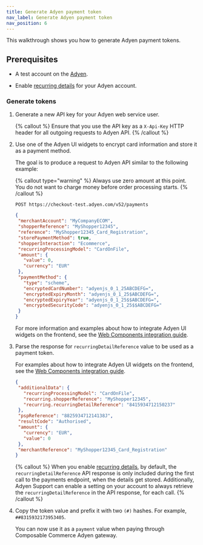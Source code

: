 ```yaml
---
title: Generate Adyen payment token
nav_label: Generate Adyen payment token
nav_position: 6
---
```


This walkthrough shows you how to generate Adyen payment tokens.

## Prerequisites

- A test account on the [Adyen](https://ca-test.adyen.com/).

- Enable [recurring details](https://docs.adyen.com/online-payments/tokenization/create-and-use-tokens#test-and-go-live) for your Adyen account.

### Generate tokens

1. Generate a new API key for your Adyen web service user.

    {% callout %}
    Ensure that you use the API key as a `X-Api-Key` HTTP header for all outgoing requests to Adyen API.
    {% /callout %}

2. Use one of the Adyen UI widgets to encrypt card information and store it as a payment method.

    The goal is to produce a request to Adyen API similar to the following example:

    {% callout type="warning"  %}
    Always use zero amount at this point. You do not want to charge money before order processing starts.
    {% /callout %}

    ```text
    POST https://checkout-test.adyen.com/v52/payments
    ```

    ```json
    {
     "merchantAccount": "MyCompanyECOM",
     "shopperReference": "MyShopper12345",
     "reference": "MyShopper12345_Card_Registration",
     "storePaymentMethod": true,
     "shopperInteraction": "Ecommerce",
     "recurringProcessingModel": "CardOnFile",
     "amount": {
       "value": 0,
       "currency": "EUR"
     },
     "paymentMethod": {
       "type": "scheme",
       "encryptedCardNumber": "adyenjs_0_1_25ABCDEFG=",
       "encryptedExpiryMonth": "adyenjs_0_1_25$ABCDEFG=",
       "encryptedExpiryYear": "adyenjs_0_1_25$$ABCDEFG=",
       "encryptedSecurityCode": "adyenjs_0_1_25$$ABCDEFG="
     }
    }
    ```

    For more information and examples about how to integrate Adyen UI widgets on the frontend, see the [Web Components integration guide](https://docs.adyen.com/checkout/components-web).

3. Parse the response for `recurringDetailReference` value to be used as a payment token.

    For examples about how to integrate Adyen UI widgets on the frontend, see the [Web Components integration guide](https://docs.adyen.com/checkout/components-web).

    ```json
   {
     "additionalData": {
       "recurringProcessingModel": "CardOnFile",
       "recurring.shopperReference": "MyShopper12345",
       "recurring.recurringDetailReference": "8415934712150237"
     },
     "pspReference": "882593471214138J",
     "resultCode": "Authorised",
     "amount": {
       "currency": "EUR",
       "value": 0
     },
     "merchantReference": "MyShopper12345_Card_Registration"
   }
    ```

    {% callout %}
    When you enable [recurring details](https://docs.adyen.com/online-payments/tokenization/create-and-use-tokens#test-and-go-live), by default, the `recurringDetailReference` API response is only included during the first call to the payments endpoint, when the details get stored.
    Additionally, Adyen Support can enable a setting on your account to always retrieve the `recurringDetailReference` in the API response, for each call.
    {% /callout %}

4. Copy the token value and prefix it with two `(#)` hashes. For example, `##8315932173953405`.

    You can now use it as a `payment` value when paying through Composable Commerce Adyen gateway.
